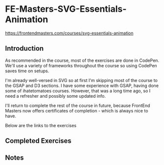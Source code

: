 # FE-Masters-SVG-Essentials-Animation
https://frontendmasters.com/courses/svg-essentials-animation

## Introduction
As recommended in the course, most of the exercises are done in CodePen. We'll use a variety of frameworks throughout the course so using CodePen saves time on setups.

I'm already well-versed in SVG so at first I'm skipping most of the course to the GSAP and D3 sections. I have some experience with GSAP, having done some of ihatetomatoes courses. However, that was a long time ago, so I need a refresher and possibly some updated info.

I'll return to complete the rest of the course in future, because FrontEnd Masters now offers certificates of completion - which is always nice to have.

Below are the links to the exercises

## Completed Exercises

## Notes

